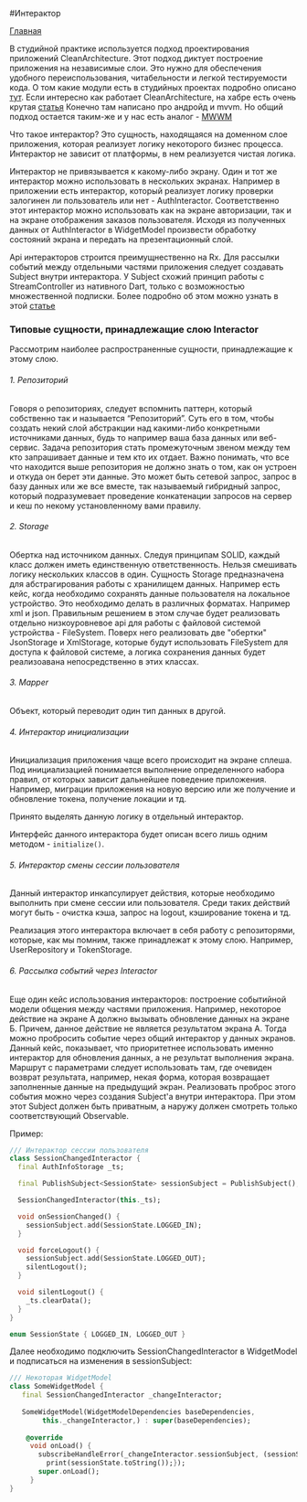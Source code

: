 #Интерактор

[Главная](../main.md)

В студийной практике используется подход проектирования приложений CleanArchitecture.
Этот подход диктует построение приложения на независимые слои. Это нужно для обеспечения 
удобного переиспользования, читабельности и легкой тестируемости кода. О том какие модули есть
в студийных проектах подробно описано [тут](arch.md).
Если интересно как работает CleanArchitecture, на хабре есть очень крутая [статья](https://habr.com/company/mobileup/blog/335382/)
Конечно там написано про андройд и mvvm. Но общий подход остается таким-же и у нас есть аналог - [MWWM](../ui/mwwm.dart)

Что такое интерактор? Это сущность, находящаяся на доменном слое приложения, которая реализует
логику некоторого бизнес процесса. Интерактор не зависит от платформы, в нем реализуется
чистая логика.

Интерактор не привязывается к какому-либо экрану. Один и тот же интерактор можно использовать в 
нескольких экранах. Например в приложении есть интерактор, который реализует логику проверки
залогинен ли пользователь или нет - AuthInteractor. Соответственно этот интерактор можно использовать как на экране
авторизации, так и на экране отображения заказов пользователя. Исходя из полученных данных от AuthInteractor
в WidgetModel произвести обработку состояний экрана и передать на презентационный слой.

Api интеракторов строится преимущнественно на Rx.
Для рассылки событий между отдельными частями приложения следует создавать Subject внутри интерактора.
У Subject схожий принцип работы с StreamController из нативного Dart, только с возможностью множественной подписки.
Более подробно об этом можно узнать в этой [статье](https://habr.com/ru/post/451292/)

### Типовые сущности, принадлежащие слою Interactor

Рассмотрим наиболее распространенные сущности, принадлежащие к этому слою.

###### 1. Репозиторий

Говоря о репозиториях, следует вспомнить паттерн, который собственно
так и называется “Репозиторий”. Суть его в том, чтобы создать некий слой
абстракции над какими-либо конкретными источниками данных, будь то например
ваша база данных или веб-сервис. Задача репозитория стать
промежуточным звеном между тем кто запрашивает данные и тем кто их отдает.
Важно понимать, что все что находится выше репозитория не должно знать о том,
как он устроен и откуда он берет эти данные. Это может быть сетевой запрос,
запрос в базу данных или же все вместе, так называемый гибридный запрос,
который подразумевает проведение конкатенации запросов на сервер и кеш по
некому установленному вами правилу.

###### 2. Storage

Обертка над источником данных. Следуя принципам SOLID, каждый класс должен иметь единственную ответственность.
Нельзя смешивать логику нескольких классов в один. Сущность Storage предназначена для абстрагирования
работы с хранилищем данных. Например есть кейс, когда необходимо сохранять данные пользователя на локальное устройство.
Это необходимо делать в различных форматах. Например xml и json. Правильным решением в этом случае будет
реализовать отдельно низкоуровневое api для работы с файловой системой устройства - FileSystem. Поверх него реализовать
две "обертки" JsonStorage и XmlStorage, которые будут использовать FileSystem для доступа к файловой системе, а логика сохранения
данных будет реализоавана непосредственно в этих классах. 

###### 3. Mapper
Объект, который переводит один тип данных в другой.

###### 4. Интерактор инициализации

Инициализация приложения чаще всего происходит на экране сплеша.
Под инициализацией понимается выполнение определенного набора правил, от
которых зависит дальнейшее поведение приложения. Например, миграции приложения
на новую версию или же получение и обновление токена, получение локации и тд.

Принято выделять данную логику в отдельный интерактор.

Интерфейс данного интерактора будет описан всего лишь одним методом - `initialize()`.

###### 5. Интерактор смены сессии пользователя

Данный интерактор инкапсулирует действия, которые необходимо выполнить при
смене сессии или пользователя. Среди таких действий могут быть - очистка
кэша, запрос на logout, кэширование токена и тд.

Реализация этого интерактора включает в себя работу с репозиторями, которые,
как мы помним, также принадлежат к этому слою. Например, UserRepository
и TokenStorage.

###### 6. Рассылка событий через Interactor

Еще один кейс использования интеракторов: построение событийной модели общения между частями приложения.
Например, некоторое действие на экране А должно вызывать обновление данных на экране Б. 
Причем, данное действие не является результатом экрана А. Тогда можно пробросить событие через общий интерактор у данных экранов.
Данный кейс, показывает, что приоритетнее использовать именно интерактор для обновления данных, а не результат выполнения экрана.
Маршрут с параметрами следует использовать там, где очевиден возврат результата, например, некая форма, которая возвращает заполненные данные на предыдущий экран.
Реализовать проброс этого события можно через создания Subject'а внутри интерактора.
При этом этот Subject должен быть приватным, а наружу должен смотреть только соответствующий Observable.

Пример: 
```dart
/// Интерактор сессии пользователя
class SessionChangedInteractor {
  final AuthInfoStorage _ts;

  final PublishSubject<SessionState> sessionSubject = PublishSubject();

  SessionChangedInteractor(this._ts);

  void onSessionChanged() {
    sessionSubject.add(SessionState.LOGGED_IN);
  }

  void forceLogout() {
    sessionSubject.add(SessionState.LOGGED_OUT);
    silentLogout();
  }

  void silentLogout() {
    _ts.clearData();
  }
}

enum SessionState { LOGGED_IN, LOGGED_OUT }
```

Далее необходимо подключить SessionChangedInteractor в WidgetModel и подписаться на изменения 
в sessionSubject:

```dart
/// Некоторая WidgetModel
class SomeWidgetModel {
   final SessionChangedInteractor _changeInteractor;
   
   SomeWidgetModel(WidgetModelDependencies baseDependencies,
        this._changeInteractor,) : super(baseDependencies);
   
    @override
     void onLoad() {
       subscribeHandleError(_changeInteractor.sessionSubject, (sessionState){
         print(sessionState.toString());});
       super.onLoad();
     }
}
```